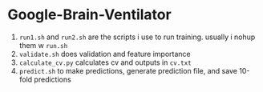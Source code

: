 # Google-Brain-Ventilator

1. ```run1.sh``` and ```run2.sh``` are the scripts i use to run training. usually i nohup them w ```run.sh```
2. ```validate.sh``` does validation and feature importance
3. ```calculate_cv.py``` calculates cv and outputs in ```cv.txt```
4. ```predict.sh``` to make predictions, generate prediction file, and save 10-fold predictions

